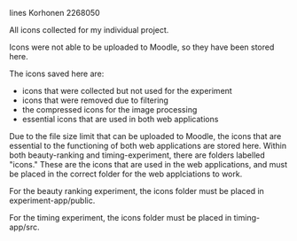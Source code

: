 Iines Korhonen
2268050

All icons collected for my individual project. 

Icons were not able to be uploaded to Moodle, so they have been stored here.

The icons saved here are:
* icons that were collected but not used for the experiment
* icons that were removed due to filtering
* the compressed icons for the image processing
* essential icons that are used in both web applications

Due to the file size limit that can be uploaded to Moodle, the icons that are essential to the functioning of both web applications are stored here. Within both beauty-ranking and timing-experiment, there are folders labelled "icons." These are the icons that are used in the web applications, and must be placed in the correct folder for the web applciations to work. 

For the beauty ranking experiment, the icons folder must be placed in experiment-app/public. 

For the timing experiment, the icons folder must be placed in timing-app/src. 